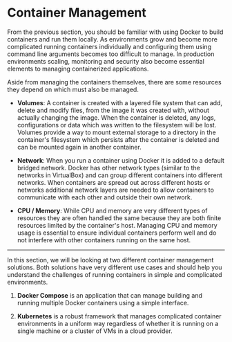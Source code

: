 # Container Management

From the previous section, you should be familiar with using Docker to build containers and run them locally. As environments grow and become more complicated running containers individually and configuring them using command line arguments becomes too difficult to manage. In production environments scaling, monitoring and security also become essential elements to managing containerized applications.

Aside from managing the containers themselves, there are some resources they depend on which must also be managed.

- **Volumes**: A container is created with a layered file system that can add, delete and modify files, from the image it was created with, without actually changing the image. When the container is deleted, any logs, configurations or data which was written to the filesystem will be lost. Volumes provide a way to mount external storage to a directory in the container's filesystem which persists after the container is deleted and can be mounted again in another container.

- **Network**: When you run a container using Docker it is added to a default bridged network. Docker has other network types (similar to the networks in VirtualBox) and can group different containers into different networks. When containers are spread out across different hosts or networks additional network layers are needed to allow containers to communicate with each other and outside their own network.

- **CPU / Memory**: While CPU and memory are very different types of resources they are often handled the same because they are both finite resources limited by the container's host. Managing CPU and memory usage is essential to ensure individual containers perform well and do not interfere with other containers running on the same host.

---

In this section, we will be looking at two different container management solutions. Both solutions have very different use cases and should help you understand the challenges of running containers in simple and complicated environments.

1. **Docker Compose** is an application that can manage building and running multiple Docker containers using a simple interface.

2. **Kubernetes** is a robust framework that manages complicated container environments in a uniform way regardless of whether it is running on a single machine or a cluster of VMs in a cloud provider.

